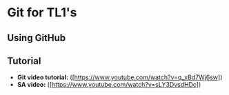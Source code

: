 # Git for TL1's

## Using GitHub

## Tutorial  
- **Git video tutorial:** ([https://www.youtube.com/watch?v=q_xBd7Wj6sw])  
- **SA video:**  ([https://www.youtube.com/watch?v=sLY3DvsdHDc])  

